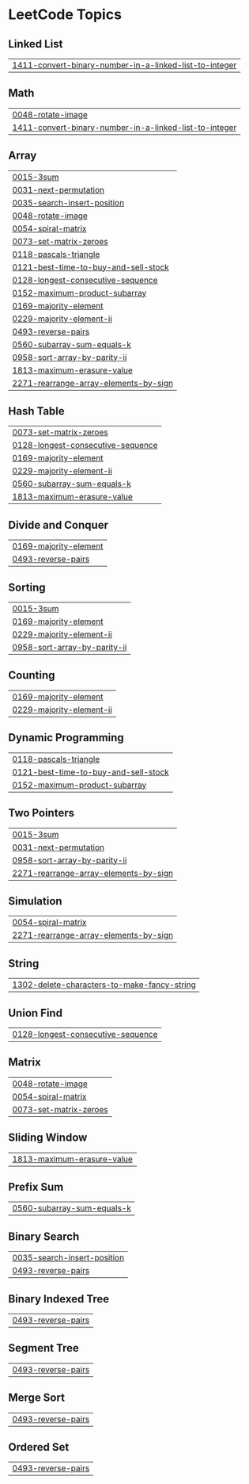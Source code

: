 

<!---LeetCode Topics Start-->
# LeetCode Topics
## Linked List
|  |
| ------- |
| [1411-convert-binary-number-in-a-linked-list-to-integer](https://github.com/solomon-2105/DSA/tree/master/1411-convert-binary-number-in-a-linked-list-to-integer) |
## Math
|  |
| ------- |
| [0048-rotate-image](https://github.com/solomon-2105/DSA/tree/master/0048-rotate-image) |
| [1411-convert-binary-number-in-a-linked-list-to-integer](https://github.com/solomon-2105/DSA/tree/master/1411-convert-binary-number-in-a-linked-list-to-integer) |
## Array
|  |
| ------- |
| [0015-3sum](https://github.com/solomon-2105/DSA/tree/master/0015-3sum) |
| [0031-next-permutation](https://github.com/solomon-2105/DSA/tree/master/0031-next-permutation) |
| [0035-search-insert-position](https://github.com/solomon-2105/DSA/tree/master/0035-search-insert-position) |
| [0048-rotate-image](https://github.com/solomon-2105/DSA/tree/master/0048-rotate-image) |
| [0054-spiral-matrix](https://github.com/solomon-2105/DSA/tree/master/0054-spiral-matrix) |
| [0073-set-matrix-zeroes](https://github.com/solomon-2105/DSA/tree/master/0073-set-matrix-zeroes) |
| [0118-pascals-triangle](https://github.com/solomon-2105/DSA/tree/master/0118-pascals-triangle) |
| [0121-best-time-to-buy-and-sell-stock](https://github.com/solomon-2105/DSA/tree/master/0121-best-time-to-buy-and-sell-stock) |
| [0128-longest-consecutive-sequence](https://github.com/solomon-2105/DSA/tree/master/0128-longest-consecutive-sequence) |
| [0152-maximum-product-subarray](https://github.com/solomon-2105/DSA/tree/master/0152-maximum-product-subarray) |
| [0169-majority-element](https://github.com/solomon-2105/DSA/tree/master/0169-majority-element) |
| [0229-majority-element-ii](https://github.com/solomon-2105/DSA/tree/master/0229-majority-element-ii) |
| [0493-reverse-pairs](https://github.com/solomon-2105/DSA/tree/master/0493-reverse-pairs) |
| [0560-subarray-sum-equals-k](https://github.com/solomon-2105/DSA/tree/master/0560-subarray-sum-equals-k) |
| [0958-sort-array-by-parity-ii](https://github.com/solomon-2105/DSA/tree/master/0958-sort-array-by-parity-ii) |
| [1813-maximum-erasure-value](https://github.com/solomon-2105/DSA/tree/master/1813-maximum-erasure-value) |
| [2271-rearrange-array-elements-by-sign](https://github.com/solomon-2105/DSA/tree/master/2271-rearrange-array-elements-by-sign) |
## Hash Table
|  |
| ------- |
| [0073-set-matrix-zeroes](https://github.com/solomon-2105/DSA/tree/master/0073-set-matrix-zeroes) |
| [0128-longest-consecutive-sequence](https://github.com/solomon-2105/DSA/tree/master/0128-longest-consecutive-sequence) |
| [0169-majority-element](https://github.com/solomon-2105/DSA/tree/master/0169-majority-element) |
| [0229-majority-element-ii](https://github.com/solomon-2105/DSA/tree/master/0229-majority-element-ii) |
| [0560-subarray-sum-equals-k](https://github.com/solomon-2105/DSA/tree/master/0560-subarray-sum-equals-k) |
| [1813-maximum-erasure-value](https://github.com/solomon-2105/DSA/tree/master/1813-maximum-erasure-value) |
## Divide and Conquer
|  |
| ------- |
| [0169-majority-element](https://github.com/solomon-2105/DSA/tree/master/0169-majority-element) |
| [0493-reverse-pairs](https://github.com/solomon-2105/DSA/tree/master/0493-reverse-pairs) |
## Sorting
|  |
| ------- |
| [0015-3sum](https://github.com/solomon-2105/DSA/tree/master/0015-3sum) |
| [0169-majority-element](https://github.com/solomon-2105/DSA/tree/master/0169-majority-element) |
| [0229-majority-element-ii](https://github.com/solomon-2105/DSA/tree/master/0229-majority-element-ii) |
| [0958-sort-array-by-parity-ii](https://github.com/solomon-2105/DSA/tree/master/0958-sort-array-by-parity-ii) |
## Counting
|  |
| ------- |
| [0169-majority-element](https://github.com/solomon-2105/DSA/tree/master/0169-majority-element) |
| [0229-majority-element-ii](https://github.com/solomon-2105/DSA/tree/master/0229-majority-element-ii) |
## Dynamic Programming
|  |
| ------- |
| [0118-pascals-triangle](https://github.com/solomon-2105/DSA/tree/master/0118-pascals-triangle) |
| [0121-best-time-to-buy-and-sell-stock](https://github.com/solomon-2105/DSA/tree/master/0121-best-time-to-buy-and-sell-stock) |
| [0152-maximum-product-subarray](https://github.com/solomon-2105/DSA/tree/master/0152-maximum-product-subarray) |
## Two Pointers
|  |
| ------- |
| [0015-3sum](https://github.com/solomon-2105/DSA/tree/master/0015-3sum) |
| [0031-next-permutation](https://github.com/solomon-2105/DSA/tree/master/0031-next-permutation) |
| [0958-sort-array-by-parity-ii](https://github.com/solomon-2105/DSA/tree/master/0958-sort-array-by-parity-ii) |
| [2271-rearrange-array-elements-by-sign](https://github.com/solomon-2105/DSA/tree/master/2271-rearrange-array-elements-by-sign) |
## Simulation
|  |
| ------- |
| [0054-spiral-matrix](https://github.com/solomon-2105/DSA/tree/master/0054-spiral-matrix) |
| [2271-rearrange-array-elements-by-sign](https://github.com/solomon-2105/DSA/tree/master/2271-rearrange-array-elements-by-sign) |
## String
|  |
| ------- |
| [1302-delete-characters-to-make-fancy-string](https://github.com/solomon-2105/DSA/tree/master/1302-delete-characters-to-make-fancy-string) |
## Union Find
|  |
| ------- |
| [0128-longest-consecutive-sequence](https://github.com/solomon-2105/DSA/tree/master/0128-longest-consecutive-sequence) |
## Matrix
|  |
| ------- |
| [0048-rotate-image](https://github.com/solomon-2105/DSA/tree/master/0048-rotate-image) |
| [0054-spiral-matrix](https://github.com/solomon-2105/DSA/tree/master/0054-spiral-matrix) |
| [0073-set-matrix-zeroes](https://github.com/solomon-2105/DSA/tree/master/0073-set-matrix-zeroes) |
## Sliding Window
|  |
| ------- |
| [1813-maximum-erasure-value](https://github.com/solomon-2105/DSA/tree/master/1813-maximum-erasure-value) |
## Prefix Sum
|  |
| ------- |
| [0560-subarray-sum-equals-k](https://github.com/solomon-2105/DSA/tree/master/0560-subarray-sum-equals-k) |
## Binary Search
|  |
| ------- |
| [0035-search-insert-position](https://github.com/solomon-2105/DSA/tree/master/0035-search-insert-position) |
| [0493-reverse-pairs](https://github.com/solomon-2105/DSA/tree/master/0493-reverse-pairs) |
## Binary Indexed Tree
|  |
| ------- |
| [0493-reverse-pairs](https://github.com/solomon-2105/DSA/tree/master/0493-reverse-pairs) |
## Segment Tree
|  |
| ------- |
| [0493-reverse-pairs](https://github.com/solomon-2105/DSA/tree/master/0493-reverse-pairs) |
## Merge Sort
|  |
| ------- |
| [0493-reverse-pairs](https://github.com/solomon-2105/DSA/tree/master/0493-reverse-pairs) |
## Ordered Set
|  |
| ------- |
| [0493-reverse-pairs](https://github.com/solomon-2105/DSA/tree/master/0493-reverse-pairs) |
<!---LeetCode Topics End-->